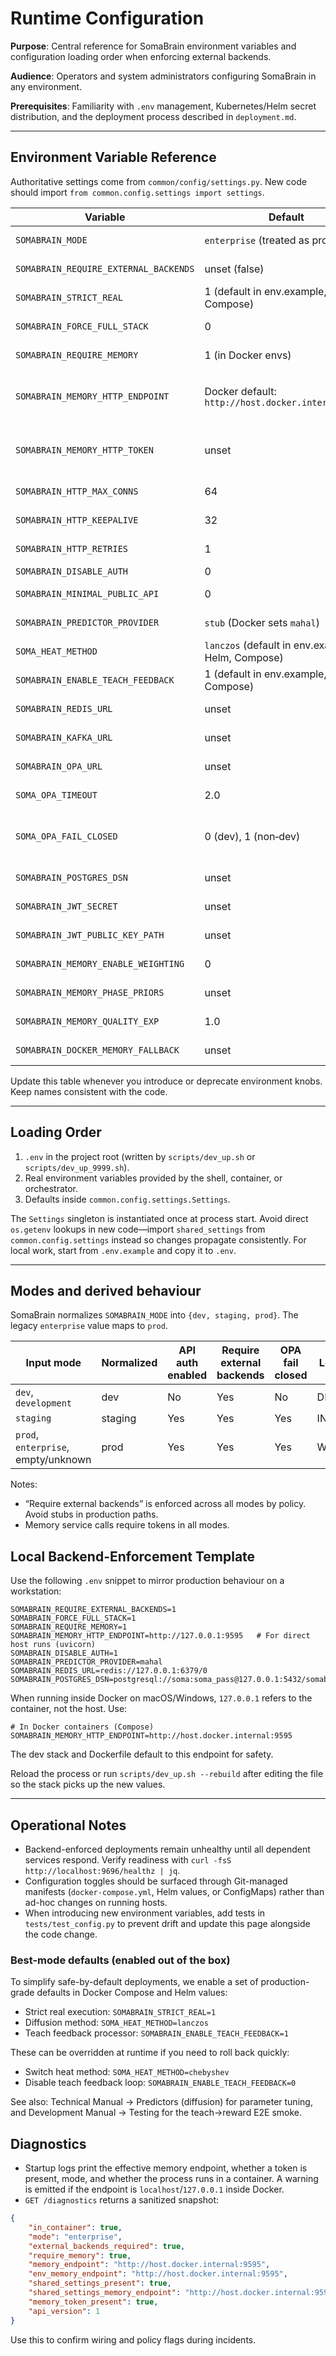 # Runtime Configuration

**Purpose**: Central reference for SomaBrain environment variables and configuration loading order when enforcing external backends.

**Audience**: Operators and system administrators configuring SomaBrain in any environment.

**Prerequisites**: Familiarity with `.env` management, Kubernetes/Helm secret distribution, and the deployment process described in `deployment.md`.

---

## Environment Variable Reference

Authoritative settings come from `common/config/settings.py`. New code should import `from common.config.settings import settings`.

| Variable | Default | Purpose | Source |
| --- | --- | --- | --- |
| `SOMABRAIN_MODE` | `enterprise` (treated as prod) | Deployment mode: dev, staging, prod; `enterprise` maps to prod | shared settings |
| `SOMABRAIN_REQUIRE_EXTERNAL_BACKENDS` | unset (false) | Enforce real backends (no stubs) | shared settings |
| `SOMABRAIN_STRICT_REAL` | 1 (default in env.example, Helm, Compose) | Hard-fail on stub/placeholder paths | deployment defaults |
| `SOMABRAIN_FORCE_FULL_STACK` | 0 | Also require all external services before ready | shared settings |
| `SOMABRAIN_REQUIRE_MEMORY` | 1 (in Docker envs) | Fail startup if memory HTTP is absent/unhealthy | shared settings |
| `SOMABRAIN_MEMORY_HTTP_ENDPOINT` | Docker default: `http://host.docker.internal:9595` | URL of the external memory service | shared settings → memory client |
| `SOMABRAIN_MEMORY_HTTP_TOKEN` | unset | Bearer token for memory service | shared settings → memory client |
| `SOMABRAIN_HTTP_MAX_CONNS` | 64 | Max HTTP connections to backends | shared settings |
| `SOMABRAIN_HTTP_KEEPALIVE` | 32 | Keepalive connections | shared settings |
| `SOMABRAIN_HTTP_RETRIES` | 1 | Backend HTTP retry attempts | shared settings |
| `SOMABRAIN_DISABLE_AUTH` | 0 | Bypass API auth (dev only) | app |
| `SOMABRAIN_MINIMAL_PUBLIC_API` | 0 | Expose a reduced surface (experiments) | app |
| `SOMABRAIN_PREDICTOR_PROVIDER` | `stub` (Docker sets `mahal`) | Predictor backend selection | shared settings |
| `SOMA_HEAT_METHOD` | `lanczos` (default in env.example, Helm, Compose) | Heat kernel approximation: `chebyshev` or `lanczos` | diffusion |
| `SOMABRAIN_ENABLE_TEACH_FEEDBACK` | 1 (default in env.example, Helm, Compose) | Enable teach→r_user reward processor loop | cognition |
| `SOMABRAIN_REDIS_URL` | unset | Redis URL (e.g. `redis://somabrain_redis:6379/0`) | shared settings |
| `SOMABRAIN_KAFKA_URL` | unset | Kafka bootstrap (e.g. `kafka://somabrain_kafka:9092`) | shared settings |
| `SOMABRAIN_OPA_URL` | unset | OPA base URL | shared settings |
| `SOMA_OPA_TIMEOUT` | 2.0 | OPA request timeout (seconds) | shared settings |
| `SOMA_OPA_FAIL_CLOSED` | 0 (dev), 1 (non‑dev) | Treat OPA failures as deny | shared settings (mode-derived) |
| `SOMABRAIN_POSTGRES_DSN` | unset | Postgres DSN | shared settings |
| `SOMABRAIN_JWT_SECRET` | unset | API JWT HMAC secret | shared settings |
| `SOMABRAIN_JWT_PUBLIC_KEY_PATH` | unset | API JWT public key path | shared settings |
| `SOMABRAIN_MEMORY_ENABLE_WEIGHTING` | 0 | Enable memory weighting heuristics | shared settings |
| `SOMABRAIN_MEMORY_PHASE_PRIORS` | unset | Phase weights for memory | shared settings |
| `SOMABRAIN_MEMORY_QUALITY_EXP` | 1.0 | Memory quality exponent | shared settings |
| `SOMABRAIN_DOCKER_MEMORY_FALLBACK` | unset | In-container fallback endpoint if main env is unset | shared settings |

Update this table whenever you introduce or deprecate environment knobs. Keep names consistent with the code.

---

## Loading Order

1. `.env` in the project root (written by `scripts/dev_up.sh` or `scripts/dev_up_9999.sh`).
2. Real environment variables provided by the shell, container, or orchestrator.
3. Defaults inside `common.config.settings.Settings`.

The `Settings` singleton is instantiated once at process start. Avoid direct `os.getenv` lookups in new code—import `shared_settings` from `common.config.settings` instead so changes propagate consistently. For local work, start from `.env.example` and copy it to `.env`.

---

## Modes and derived behaviour

SomaBrain normalizes `SOMABRAIN_MODE` into `{dev, staging, prod}`. The legacy `enterprise` value maps to `prod`.

| Input mode | Normalized | API auth enabled | Require external backends | OPA fail closed | Log level |
| --- | --- | --- | --- | --- | --- |
| `dev`, `development` | dev | No | Yes | No | DEBUG |
| `staging` | staging | Yes | Yes | Yes | INFO |
| `prod`, `enterprise`, empty/unknown | prod | Yes | Yes | Yes | WARNING |

Notes:
- “Require external backends” is enforced across all modes by policy. Avoid stubs in production paths.
- Memory service calls require tokens in all modes.

## Local Backend-Enforcement Template

Use the following `.env` snippet to mirror production behaviour on a workstation:

```env
SOMABRAIN_REQUIRE_EXTERNAL_BACKENDS=1
SOMABRAIN_FORCE_FULL_STACK=1
SOMABRAIN_REQUIRE_MEMORY=1
SOMABRAIN_MEMORY_HTTP_ENDPOINT=http://127.0.0.1:9595   # For direct host runs (uvicorn)
SOMABRAIN_DISABLE_AUTH=1
SOMABRAIN_PREDICTOR_PROVIDER=mahal
SOMABRAIN_REDIS_URL=redis://127.0.0.1:6379/0
SOMABRAIN_POSTGRES_DSN=postgresql://soma:soma_pass@127.0.0.1:5432/somabrain
```

When running inside Docker on macOS/Windows, `127.0.0.1` refers to the container, not the host.
Use:

```env
# In Docker containers (Compose)
SOMABRAIN_MEMORY_HTTP_ENDPOINT=http://host.docker.internal:9595
```

The dev stack and Dockerfile default to this endpoint for safety.

Reload the process or run `scripts/dev_up.sh --rebuild` after editing the file so the stack picks up the new values.

---

## Operational Notes

- Backend-enforced deployments remain unhealthy until all dependent services respond. Verify readiness with `curl -fsS http://localhost:9696/healthz | jq`.
- Configuration toggles should be surfaced through Git-managed manifests (`docker-compose.yml`, Helm values, or ConfigMaps) rather than ad-hoc changes on running hosts.
- When introducing new environment variables, add tests in `tests/test_config.py` to prevent drift and update this page alongside the code change.

### Best-mode defaults (enabled out of the box)

To simplify safe-by-default deployments, we enable a set of production-grade defaults in Docker Compose and Helm values:

- Strict real execution: `SOMABRAIN_STRICT_REAL=1`
- Diffusion method: `SOMA_HEAT_METHOD=lanczos`
- Teach feedback processor: `SOMABRAIN_ENABLE_TEACH_FEEDBACK=1`

These can be overridden at runtime if you need to roll back quickly:

- Switch heat method: `SOMA_HEAT_METHOD=chebyshev`
- Disable teach feedback loop: `SOMABRAIN_ENABLE_TEACH_FEEDBACK=0`

See also: Technical Manual → Predictors (diffusion) for parameter tuning, and Development Manual → Testing for the teach→reward E2E smoke.

## Diagnostics

- Startup logs print the effective memory endpoint, whether a token is present, mode, and whether the process runs in a container. A warning is emitted if the endpoint is `localhost`/`127.0.0.1` inside Docker.
- `GET /diagnostics` returns a sanitized snapshot:

```json
{
	"in_container": true,
	"mode": "enterprise",
	"external_backends_required": true,
	"require_memory": true,
	"memory_endpoint": "http://host.docker.internal:9595",
	"env_memory_endpoint": "http://host.docker.internal:9595",
	"shared_settings_present": true,
	"shared_settings_memory_endpoint": "http://host.docker.internal:9595",
	"memory_token_present": true,
	"api_version": 1
}
```

Use this to confirm wiring and policy flags during incidents.
